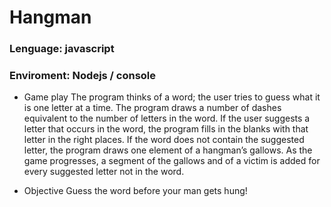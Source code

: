# Hangman
### Lenguage: javascript
### Enviroment: Nodejs / console

* Game play
The program thinks of a word; the user tries to guess what it is one letter at a time. The program draws a number of dashes equivalent to the number of letters in the word. If the user suggests a letter that occurs in the word, the program fills in the blanks with that letter in the right places. If the word does not contain the suggested letter, the program draws one element of a hangman’s gallows. As the game progresses, a segment of the gallows and of a victim is added for every suggested letter not in the word.

* Objective
Guess the word before your man gets hung!